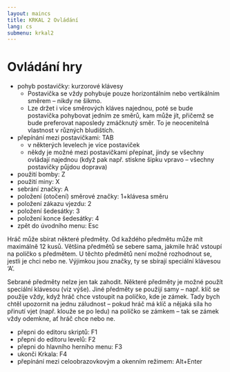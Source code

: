 ```yaml
---
layout: maincs
title: KRKAL 2 Ovládání
lang: cs
submenu: krkal2
---
```

# Ovládání hry

* pohyb postavičky: kurzorové klávesy
  * Postavička se vždy pohybuje pouze horizontálním nebo vertikálním směrem – nikdy ne šikmo.
  * Lze držet i více směrových kláves najednou, poté se bude postavička pohybovat jedním ze směrů, kam může jít, přičemž se bude preferovat naposledy zmáčknutý směr. To je neocenitelná vlastnost v různých bludištích.
* přepínání mezi postavičkami: TAB
  * v některých levelech je více postaviček
  * někdy je možné mezi postavičkami přepínat, jindy se všechny ovládají najednou (když pak např. stiskne šipku  vpravo – všechny postavičky půjdou doprava)
* použití bomby: Z
* použití miny: X
* sebrání značky: A
* položení (otočení) směrové značky: 1+klávesa směru
* položení zákazu vjezdu: 2
* položení šedesátky: 3
* položení konce šedesátky: 4
* zpět do úvodního menu: Esc

Hráč může sbírat některé předměty. Od každého předmětu může mít maximálně 12 kusů. Většina předmětů se sebere sama, jakmile hráč vstoupí na políčko s předmětem. U těchto předmětů není možné rozhodnout se, jestli je chci nebo ne. Výjimkou jsou značky, ty se sbírají speciální klávesou ‘A’.

Sebrané předměty nelze jen tak zahodit. Některé předměty je možné použít speciální klávesou (viz výše). Jiné předměty se použijí samy – např. klíč se použije vždy, když hráč chce vstoupit na políčko, kde je zámek. Tady bych chtěl upozornit na jednu záludnost – pokud hráč má klíč a nějaká síla ho přinutí vjet (např. klouže se po ledu) na políčko se zámkem – tak se zámek vždy odemkne, ať hráč chce nebo ne.

* přepni do editoru skriptů: F1
* přepni do editoru levelů: F2
* přepni do hlavního herního menu: F3
* ukonči Krkala: F4
* přepínání mezi celoobrazovkovým a okenním režimem: Alt+Enter

